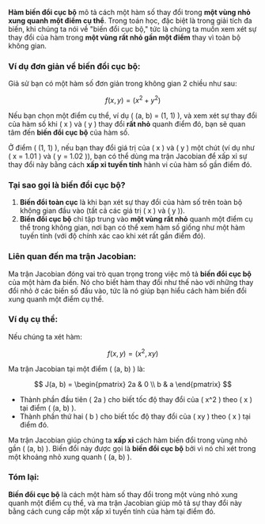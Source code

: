 **Hàm biến đổi cục bộ** mô tả cách một hàm số thay đổi trong **một vùng nhỏ xung quanh một điểm cụ thể**. Trong toán học, đặc biệt là trong giải tích đa biến, khi chúng ta nói về "biến đổi cục bộ," tức là chúng ta muốn xem xét sự thay đổi của hàm trong **một vùng rất nhỏ gần một điểm** thay vì toàn bộ không gian.

### Ví dụ đơn giản về biến đổi cục bộ:

Giả sử bạn có một hàm số đơn giản trong không gian 2 chiều như sau:

$$ f(x, y) = (x^2 + y^2) $$

Nếu bạn chọn một điểm cụ thể, ví dụ \( (a, b) = (1, 1) \), và xem xét sự thay đổi của hàm số khi \( x \) và \( y \) thay đổi **rất nhỏ** quanh điểm đó, bạn sẽ quan tâm đến **biến đổi cục bộ** của hàm số.

Ở điểm \( (1, 1) \), nếu bạn thay đổi giá trị của \( x \) và \( y \) một chút (ví dụ như \( x = 1.01 \) và \( y = 1.02 \)), bạn có thể dùng ma trận Jacobian để xấp xỉ sự thay đổi này bằng cách **xấp xỉ tuyến tính** hành vi của hàm số gần điểm đó.

### Tại sao gọi là **biến đổi cục bộ**?

1. **Biến đổi toàn cục** là khi bạn xét sự thay đổi của hàm số trên toàn bộ không gian đầu vào (tất cả các giá trị \( x \) và \( y \)).
2. **Biến đổi cục bộ** chỉ tập trung vào **một vùng rất nhỏ** quanh một điểm cụ thể trong không gian, nơi bạn có thể xem hàm số giống như một hàm tuyến tính (với độ chính xác cao khi xét rất gần điểm đó).

### Liên quan đến ma trận Jacobian:

Ma trận Jacobian đóng vai trò quan trọng trong việc mô tả **biến đổi cục bộ** của một hàm đa biến. Nó cho biết hàm thay đổi như thế nào với những thay đổi nhỏ ở các biến số đầu vào, tức là nó giúp bạn hiểu cách hàm biến đổi xung quanh một điểm cụ thể.

### Ví dụ cụ thể:

Nếu chúng ta xét hàm:

$$ f(x, y) = (x^2, xy) $$

Ma trận Jacobian tại một điểm \( (a, b) \) là:

$$
J(a, b) = \begin{pmatrix} 
2a & 0 \\
b & a 
\end{pmatrix}
$$

- Thành phần đầu tiên \( 2a \) cho biết tốc độ thay đổi của \( x^2 \) theo \( x \) tại điểm \( (a, b) \).
- Thành phần thứ hai \( b \) cho biết tốc độ thay đổi của \( xy \) theo \( x \) tại điểm đó.

Ma trận Jacobian giúp chúng ta **xấp xỉ** cách hàm biến đổi trong vùng nhỏ gần \( (a, b) \). Biến đổi này được gọi là **biến đổi cục bộ** bởi vì nó chỉ xét trong một khoảng nhỏ xung quanh \( (a, b) \).

### Tóm lại:
**Biến đổi cục bộ** là cách một hàm số thay đổi trong một vùng nhỏ xung quanh một điểm cụ thể, và ma trận Jacobian giúp mô tả sự thay đổi này bằng cách cung cấp một xấp xỉ tuyến tính của hàm tại điểm đó.